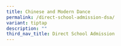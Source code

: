 ```yaml
---
title: Chinese and Modern Dance
permalink: /direct-school-admission-dsa/
variant: tiptap
description: ""
third_nav_title: Direct School Admission
---
```

<p></p>